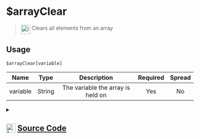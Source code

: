 # $arrayClear
> <img align="top" src="https://upload.wikimedia.org/wikipedia/commons/thumb/e/e4/Infobox_info_icon.svg/160px-Infobox_info_icon.svg.png?20150409153300" alt="image" width="25" height="auto"> Clears all elements from an array
## Usage
```
$arrayClear[variable]
```
| Name | Type | Description | Required | Spread
| :---: | :---: | :---: | :---: | :---: |
variable | String | The variable the array is held on | Yes | No
<details>
<summary>
    
## <img align="top" src="https://cdn4.iconfinder.com/data/icons/iconsimple-logotypes/512/github-512.png" alt="image" width="25" height="auto">  [Source Code](https://github.com/tryforge/ForgeScript-V2/blob/main/src/native/arrayClear.ts)
    
</summary>
    
```ts
import { ArgType, NativeFunction, Return } from "../structures"

export default new NativeFunction({
    name: "$arrayClear",
    version: "1.0.0",
    description: "Clears all elements from an array",
    unwrap: true,
    args: [
        {
            name: "variable",
            description: "The variable the array is held on",
            rest: false,
            required: true,
            type: ArgType.String,
        },
    ],
    brackets: true,
    execute(ctx, [name]) {
        const arr = ctx.getEnvironmentKey(name)
        if (Array.isArray(arr)) {
            arr.length = 0
        }

        return Return.success()
    },
})

```
    
</details>